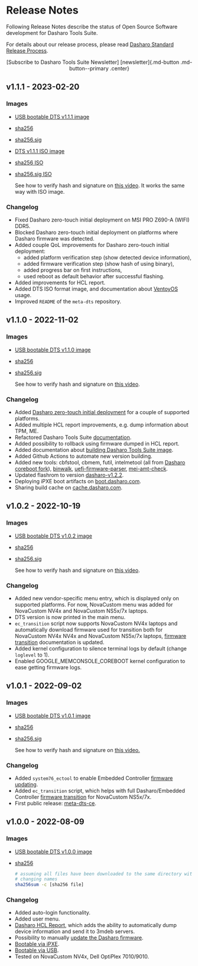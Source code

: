 # Release Notes

Following Release Notes describe the status of Open Source Software development
for Dasharo Tools Suite.

For details about our release process, please read [Dasharo Standard Release
Process](../dev-proc/standard-release-process.md).

<center>
[Subscribe to Dasharo Tools Suite Newsletter]
[newsletter]{.md-button .md-button--primary .center}
</center>

[newsletter]: https://newsletter.3mdeb.com/subscription/ttzqCq9fy

## v1.1.1 - 2023-02-20

### Images

* [USB bootable DTS v1.1.1 image](https://3mdeb.com/open-source-firmware/DTS/v1.1.1/dts-base-image-v1.1.1.wic.gz)
* [sha256](https://3mdeb.com/open-source-firmware/DTS/v1.1.1/dts-base-image-v1.1.1.wic.gz.sha256)
* [sha256.sig](https://3mdeb.com/open-source-firmware/DTS/v1.1.1/dts-base-image-v1.1.1.wic.gz.sha256.sig)
* [DTS v1.1.1 ISO image](https://3mdeb.com/open-source-firmware/DTS/v1.1.1/dts-base-image-v1.1.1.iso)
* [sha256 ISO](https://3mdeb.com/open-source-firmware/DTS/v1.1.1/dts-base-image-v1.1.1.iso.sha256)
* [sha256.sig ISO](https://3mdeb.com/open-source-firmware/DTS/v1.1.1/dts-base-image-v1.1.1.iso.sha256.sig)

  See how to verify hash and signature on [this
  video](https://youtu.be/RF-NYcZM9JI). It works the same way with ISO image.

### Changelog

* Fixed Dasharo zero-touch initial deployment on MSI PRO Z690-A (WIFI) DDR5.
* Blocked Dasharo zero-touch initial deployment on platforms where Dasharo
  firmware was detected.
* Added couple QoL improvements for Dasharo zero-touch initial deployment:
    - added platform verification step (show detected device information),
    - added firmware verification step (show hash of using binary),
    - added progress bar on first instructions,
    - used reboot as default behavior after successful flashing.
* Added improvements for HCL report.
* Added DTS ISO format image, and documentation about
  [VentoyOS](./documentation.md#run-dts-using-ventoyos) usage.
* Improved `README` of the `meta-dts` repository.

## v1.1.0 - 2022-11-02

### Images

* [USB bootable DTS v1.1.0 image](https://3mdeb.com/open-source-firmware/DTS/v1.1.0/dts-base-image-v1.1.0.wic.gz)
* [sha256](https://3mdeb.com/open-source-firmware/DTS/v1.1.0/dts-base-image-v1.1.0.wic.gz.sha256)
* [sha256.sig](https://3mdeb.com/open-source-firmware/DTS/v1.1.0/dts-base-image-v1.1.0.wic.gz.sha256.sig)

  See how to verify hash and signature on [this
  video](https://youtu.be/RF-NYcZM9JI).

### Changelog

* Added [Dasharo zero-touch
  initial deployment](./documentation.md#dasharo-zero-touch-initial-deployment)
  for a couple of supported platforms.
* Added multiple HCL report improvements, e.g. dump information about TPM, ME.
* Refactored Dasharo Tools Suite [documentation](./overview.md).
* Added possibility to rollback using firmware dumped in HCL report.
* Added documentation about [building Dasharo Tools Suite
  image](./documentation.md#building).
* Added Github Actions to automate new version building.
* Added new tools: cbfstool, cbmem, futil, intelmetool (all from [Dasharo
  coreboot fork](https://github.com/Dasharo/coreboot/tree/coreboot-utils)),
  [binwalk](https://github.com/ReFirmLabs/binwalk),
  [uefi-firmware-parser](github.com/theopolis/uefi-firmware-parser),
  [mei-amt-check](github.com/mjg59/mei-amt-check).
* Updated flashrom to version
  [dasharo-v1.2.2](https://github.com/Dasharo/flashrom/tree/dasharo-v1.2.2).
* Deploying iPXE boot artifacts on
  [boot.dasharo.com](https://boot.dasharo.com/dts/).
* Sharing build cache on [cache.dasharo.com](https://cache.dasharo.com/yocto/dts/).

## v1.0.2 - 2022-10-19

### Images

* [USB bootable DTS v1.0.2 image](https://3mdeb.com/open-source-firmware/DTS/v1.0.2/dts-base-image-ce-v1.0.2.wic.gz)
* [sha256](https://3mdeb.com/open-source-firmware/DTS/v1.0.2/dts-base-image-ce-v1.0.2.wic.gz.sha256)
* [sha256.sig](https://3mdeb.com/open-source-firmware/DTS/v1.0.2/dts-base-image-ce-v1.0.2.wic.gz.sha256.sig)

  See how to verify hash and signature on [this
  video](https://youtu.be/oTx2iStxXOE).

### Changelog

* Added new vendor-specific menu entry, which is displayed only on supported
  platforms. For now, NovaCustom menu was added for NovaCustom NV4x and
  NovaCustom NS5x/7x laptops.
* DTS version is now printed in the main menu.
* `ec_transition` script now supports NovaCustom NV4x laptops and automatically
  download firmware used for transition both for NovaCustom NV4x NV4x and
  NovaCustom NS5x/7x laptops, [firmware
  transition](documentation.md#ec-transition) documentation is updated.
* Added kernel configuration to silence terminal logs by default (change
  `loglevel` to 1).
* Enabled GOOGLE_MEMCONSOLE_COREBOOT kernel configuration to ease getting
  firmware logs.

## v1.0.1 - 2022-09-02

### Images

* [USB bootable DTS v1.0.1 image](https://3mdeb.com/open-source-firmware/DTS/v1.0.1/dts-base-image-ce-v1.0.1.wic.gz)
* [sha256](https://3mdeb.com/open-source-firmware/DTS/v1.0.1/dts-base-image-ce-v1.0.1.wic.gz.sha256)
* [sha256.sig](https://3mdeb.com/open-source-firmware/DTS/v1.0.1/dts-base-image-ce-v1.0.1.wic.gz.sha256.sig)

  See how to verify hash and signature on [this video.](https://youtu.be/oTx2iStxXOE)

### Changelog

* Added `system76_ectool` to enable Embedded Controller [firmware
  updating](./documentation.md#ec-update).
* Added `ec_transition` script, which helps with full Dasharo/Embedded
  Controller [firmware transition](./documentation.md#ec-transition) for
  NovaCustom NS5x/7x.
* First public release: [meta-dts-ce](https://github.com/Dasharo/meta-dts-ce).

## v1.0.0 - 2022-08-09

### Images

* [USB bootable DTS v1.0.0 image](https://3mdeb.com/open-source-firmware/DTS/v1.0.0/dts-base-image-ce-v1.0.0.wic.gz)
* [sha256](https://3mdeb.com/open-source-firmware/DTS/v1.0.0/dts-base-image-ce-v1.0.0.wic.gz.sha256)

  ```bash
  # assuming all files have been downloaded to the same directory without
  # changing names
  sha256sum -c [sha256 file]
  ```

### Changelog

* Added auto-login functionality.
* Added user menu.
* [Dasharo HCL
  Report](../glossary.md#dasharo-hardware-compatibility-list-report), which adds
  the ability to automatically dump device information and send it to 3mdeb
  servers.
* Possibility to manually [update the Dasharo
  firmware](./documentation.md#firmware-update).
* [Bootable via iPXE](./documentation.md#bootable-over-a-network).
* [Bootable via USB](./documentation.md#bootable-usb-stick).
* Tested on NovaCustom NV4x, Dell OptiPlex 7010/9010.
